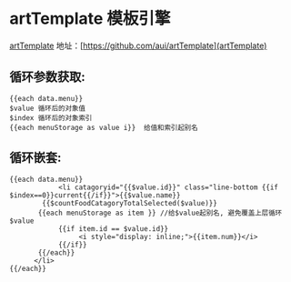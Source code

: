 # artTemplate 模板引擎
[artTemplate](https://github.com/aui/artTemplate)
地址：[https://github.com/aui/artTemplate](artTemplate)
## 循环参数获取:
```template
{{each data.menu}}
$value 循环后的对象值
$index 循环后的对象索引
{{each menuStorage as value i}}  给值和索引起别名
```
## 循环嵌套:
```template
{{each data.menu}}
            <li catagoryid="{{$value.id}}" class="line-bottom {{if $index==0}}current{{/if}}">{{$value.name}}       
        {{$countFoodCatagoryTotalSelected($value)}}
       {{each menuStorage as item }} //给$value起别名, 避免覆盖上层循环 $value
            {{if item.id == $value.id}}
                 <i style="display: inline;">{{item.num}}</i>
            {{/if}}
       {{/each}}
      </li>
{{/each}}
```
